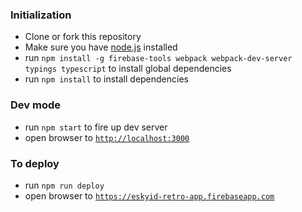 ### Initialization
- Clone or fork this repository
- Make sure you have [node.js](https://nodejs.org/) installed
- run `npm install -g firebase-tools webpack webpack-dev-server typings typescript` to install global dependencies
- run `npm install` to install dependencies

### Dev mode
- run `npm start` to fire up dev server
- open browser to [`http://localhost:3000`](http://localhost:3000)

### To deploy
- run `npm run deploy`
- open browser to [`https://eskyid-retro-app.firebaseapp.com`](https://eskyid-retro-app.firebaseapp.com)